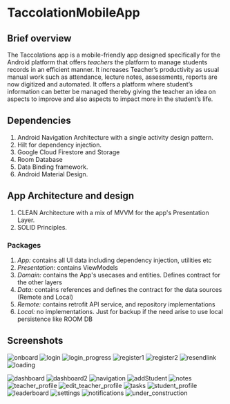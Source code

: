 # TaccolationMobileApp

## Brief overview
The Taccolations app is a mobile-friendly app designed specifically for the Android platform that offers
*teachers* the platform to manage students records in an efficient manner. It increases Teacher’s
productivity as usual manual work such as attendance, lecture notes, assessments, reports are now
digitized and automated. It offers a platform where student’s information can better be managed
thereby giving the teacher an idea on aspects to improve and also aspects to impact more in the
student’s life.

## Dependencies
1. Android Navigation Architecture with a single activity design pattern.
2. Hilt for dependency injection.
3. Google Cloud Firestore and Storage
4. Room Database
5. Data Binding framework.
6. Android Material Design.

## App Architecture and design
1. CLEAN Architecture with a mix of MVVM for the app's Presentation Layer.
2. SOLID Principles.

### Packages
1. *App:* contains all UI data including dependency injection, utilities etc
2. *Presentation:* contains ViewModels
3. *Domain:* contains the App's usecases and entities. Defines contract for the other layers
4. *Data:* contains references and defines the contract for the data sources (Remote and Local)
5. *Remote:* contains retrofit API service, and repository implementations
6. *Local:* no implementations. Just for backup if the need arise to use local persistence like ROOM DB

## Screenshots

![onboard](https://user-images.githubusercontent.com/65837990/97706649-4e99bb80-1ab6-11eb-90f1-186cf81a11db.png)
![login](https://user-images.githubusercontent.com/65837990/97706639-4b9ecb00-1ab6-11eb-828d-b6ca8fd5edab.png)
![login_progress](https://user-images.githubusercontent.com/65837990/97706643-4c376180-1ab6-11eb-99d2-dba61b624367.png)
![register1](https://user-images.githubusercontent.com/65837990/97706654-4fcae880-1ab6-11eb-872c-937a22ce358d.png)
![register2](https://user-images.githubusercontent.com/65837990/97706655-50fc1580-1ab6-11eb-9a53-010073555d55.png)
![resendlink](https://user-images.githubusercontent.com/65837990/97706659-5194ac00-1ab6-11eb-945e-ac2e4036ff85.png)
![loading](https://user-images.githubusercontent.com/65837990/97706629-46da1700-1ab6-11eb-82ee-69f1f2b42ec1.png)

![dashboard](https://user-images.githubusercontent.com/65837990/98487423-18310e80-2223-11eb-92ce-7f5edb883279.png)
![dashboard2](https://user-images.githubusercontent.com/65837990/98487418-15ceb480-2223-11eb-8520-48a4ead2d1f9.png)
![navigation](https://user-images.githubusercontent.com/65837990/98487424-18c9a500-2223-11eb-8cbb-b1a1e8a418bc.png)
![addStudent](https://user-images.githubusercontent.com/65837990/98487425-18c9a500-2223-11eb-8ff0-ca2ec42e2e37.png)
![notes](https://user-images.githubusercontent.com/65837990/98487427-19fad200-2223-11eb-8462-42ccd5ce13d8.png)
![teacher_profile](https://user-images.githubusercontent.com/65837990/98487429-19fad200-2223-11eb-8d88-2a6a39eb1a2c.png)
![edit_teacher_profile](https://user-images.githubusercontent.com/65837990/98487431-1a936880-2223-11eb-9fa2-fd22d4ddffcb.png)
![tasks](https://user-images.githubusercontent.com/65837990/98487432-1b2bff00-2223-11eb-8c34-4d40df501fa6.png)
![student_profile](https://user-images.githubusercontent.com/65837990/98487433-1bc49580-2223-11eb-90e8-59d727df0108.png)
![leaderboard](https://user-images.githubusercontent.com/65837990/98487434-1bc49580-2223-11eb-97e4-6d67be5ba838.png)
![settings](https://user-images.githubusercontent.com/65837990/98487426-19623b80-2223-11eb-9484-1f2b131d2151.png)
![notifications](https://user-images.githubusercontent.com/65837990/98487421-17987800-2223-11eb-92e1-44fc134b1ff6.png)
![under_construction](https://user-images.githubusercontent.com/65837990/97706613-417ccc80-1ab6-11eb-828f-bca1afdf2121.png)
